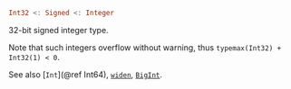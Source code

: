 ```julia
Int32 <: Signed <: Integer
```

32-bit signed integer type.

Note that such integers overflow without warning, thus `typemax(Int32) + Int32(1) < 0`.

See also [`Int`](@ref Int64), [`widen`](@ref), [`BigInt`](@ref).
